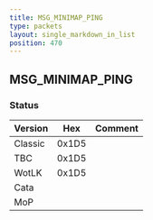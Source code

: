 ```yaml
---
title: MSG_MINIMAP_PING
type: packets
layout: single_markdown_in_list
position: 470
---
```


## MSG_MINIMAP_PING

### Status

Version    | Hex        | Comment
---------- | ---------- | ---------- 
Classic    | 0x1D5      |
TBC        | 0x1D5      |
WotLK      | 0x1D5      |
Cata       |            |
MoP        |            |